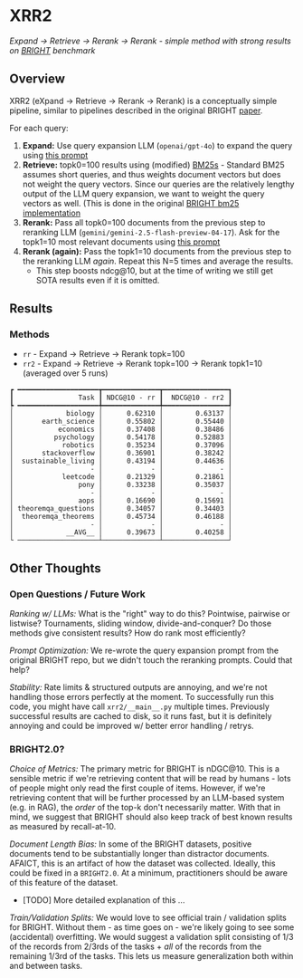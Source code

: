 # XRR2
_Expand -> Retrieve -> Rerank -> Rerank - simple method with strong results on [BRIGHT](https://brightbenchmark.github.io/) benchmark_

## Overview

XRR2 (eXpand -> Retrieve -> Rerank -> Rerank) is a conceptually simple pipeline, similar to pipelines described in the original BRIGHT [paper](https://arxiv.org/pdf/2407.12883).

For each query:
  1) __Expand:__ Use query expansion LLM (`openai/gpt-4o`) to expand the query using [this prompt](./ezbright/prompts/v2_query_expander.md)
  2) __Retrieve:__ topk0=100 results using (modified) [BM25s](https://github.com/jataware/bm25s)
    - Standard BM25 assumes short queries, and thus weights document vectors but does not weight the query vectors.  Since our queries are the relatively lengthy output of the LLM query expansion, we want to weight the query vectors as well.  (This is done in the original [BRIGHT bm25 implementation](https://github.com/xlang-ai/BRIGHT/blob/main/retrievers.py#L196)
  3) __Rerank:__ Pass all topk0=100 documents from the previous step to reranking LLM (`gemini/gemini-2.5-flash-preview-04-17`).  Ask for the topk1=10 most relevant documents using [this prompt](./ezbright/prompts/v2_reranker.md)
  4) __Rerank (again):__ Pass the topk1=10 documents from the previous step to the reranking LLM _again_.  Repeat this N=5 times and average the results.
     - This step boosts ndcg@10, but at the time of writing we still get SOTA results even if it is omitted.

## Results

### Methods
- `rr` - Expand -> Retrieve -> Rerank topk=100
- `rr2` - Expand -> Retrieve -> Rerank topk=100 -> Rerank topk1=10 (averaged over 5 runs)

```
┏ ━━━━━━━━━━━━━━━━━━━━┳━━━━━━━━━━━━━━┳━━━━━━━━━━━━━━━━┓
┃                Task ┃ NDCG@10 - rr ┃  NDCG@10 - rr2 ┃
┡ ━━━━━━━━━━━━━━━━━━━━╇━━━━━━━━━━━━━━╇━━━━━━━━━━━━━━━━┩
│             biology │      0.62310 │        0.63137 │
│       earth_science │      0.55802 │        0.55440 │
│           economics │      0.37408 │        0.38486 │
│          psychology │      0.54178 │        0.52883 │
│            robotics │      0.35234 │        0.37096 │
│       stackoverflow │      0.36901 │        0.38242 │
│  sustainable_living │      0.43194 │        0.44636 │
│                   - │            - │              - │
│            leetcode │      0.21329 │        0.21861 │
│                pony │      0.33238 │        0.35037 │
│                   - │            - │              - │
│                aops │      0.16690 │        0.15691 │
│ theoremqa_questions │      0.34057 │        0.34403 │
│  theoremqa_theorems │      0.45734 │        0.46188 │
│                   - │            - │              - │
│             __AVG__ │      0.39673 │        0.40258 │
└ ────────────────────┴──────────────┴────────────────┘
```

## Other Thoughts

### Open Questions / Future Work

_Ranking w/ LLMs:_ What is the "right" way to do this?  Pointwise, pairwise or listwise?  Tournaments, sliding window, divide-and-conquer?  Do those methods give consistent results?  How do rank most efficiently?

_Prompt Optimization:_ We re-wrote the query expansion prompt from the original BRIGHT repo, but we didn't touch the reranking prompts.  Could that help?

_Stability:_ Rate limits & structured outputs are annoying, and we're not handling those errors perfectly at the moment.  To successfully run this code, you might have call `xrr2/__main__.py` multiple times.  Previously successful results are cached to disk, so it runs fast, but it is definitely annoying and could be improved w/ better error handling / retrys.

### BRIGHT2.0?

_Choice of Metrics:_ The primary metric for BRIGHT is nDGC@10.  This is a sensible metric if we're retrieving content that will be read by humans - lots of people might only read the first couple of items.  However, if we're retrieving content that will be further processed by an LLM-based system (e.g. in RAG), the _order_ of the top-k don't necessarily matter.  With that in mind, we suggest that BRIGHT should also keep track of best known results as measured by recall-at-10.

_Document Length Bias:_ In some of the BRIGHT datasets, positive documents tend to be substantially longer than distractor documents.  AFAICT, this is an artifact of how the dataset was collected.  Ideally, this could be fixed in a `BRIGHT2.0`.  At a minimum, practitioners should be aware of this feature of the dataset.
 - [TODO] More detailed explanation of this  ...

_Train/Validation Splits:_ We would love to see official train / validation splits for BRIGHT.  Without them - as time goes on - we're likely going to see some (accidental) overfitting.  We would suggest a validation split consisting of 1/3 of the records from 2/3rds of the tasks + _all_ of the records from the remaining 1/3rd of the tasks.  This lets us measure generalization both within and between tasks.
